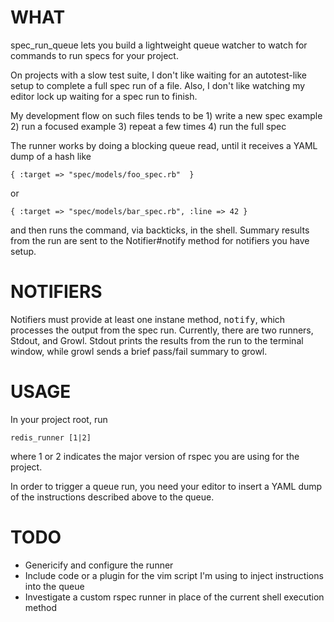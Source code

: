 WHAT
====

spec_run_queue lets you build a lightweight queue watcher to watch for commands to run specs for your project.

On projects with a slow test suite, I don't like waiting for an autotest-like setup to complete a full spec run of a file.  Also, I don't like watching my editor lock up waiting for a spec run to finish.

My development flow on such files tends to be 1) write a new spec example 2) run a focused example 3) repeat a few times 4) run the full spec

The runner works by doing a blocking queue read, until it receives a YAML dump of a hash like

    { :target => "spec/models/foo_spec.rb"  }

or

    { :target => "spec/models/bar_spec.rb", :line => 42 }

and then runs the command, via backticks, in the shell.  Summary results from the run are sent to the Notifier#notify method for notifiers you have setup.

NOTIFIERS
=========

Notifiers must provide at least one instane method, <tt>notify</tt>, which processes the output from the spec run.  Currently, there are two runners, Stdout, and Growl.  Stdout prints the results from the run to the terminal window, while growl sends a brief pass/fail summary to growl.


USAGE
=====

In your project root, run

    redis_runner [1|2]

where 1 or 2 indicates the major version of rspec you are using for the project.


In order to trigger a queue run, you need your editor to insert a YAML dump of the instructions described above to the queue.


TODO
====

* Genericify and configure the runner
* Include code or a plugin for the vim script I'm using to inject instructions into the queue
* Investigate a custom rspec runner in place of the current shell execution method
